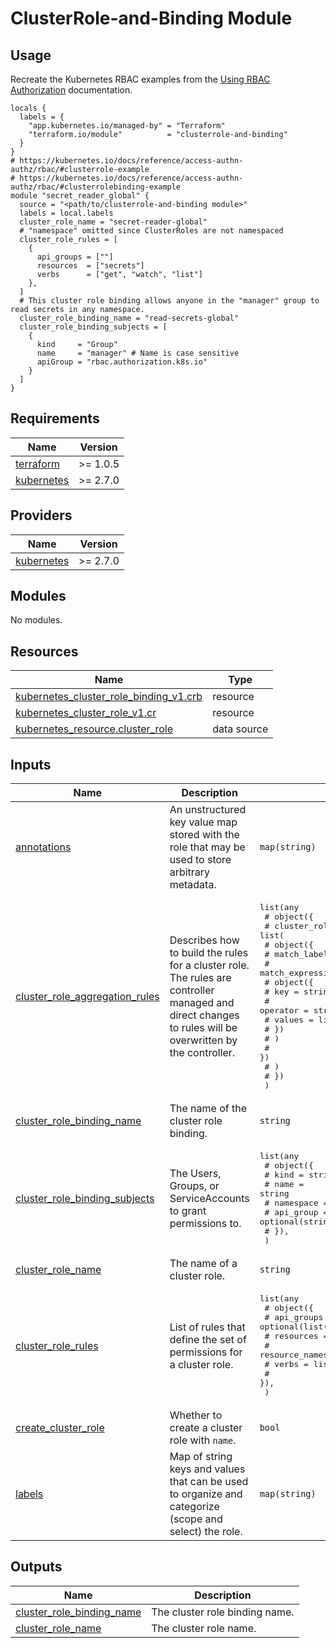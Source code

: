# ClusterRole-and-Binding Module

## Usage

Recreate the Kubernetes RBAC examples from the [Using RBAC Authorization](https://kubernetes.io/docs/reference/access-authn-authz/rbac/) documentation.

```hcl
locals {
  labels = {
    "app.kubernetes.io/managed-by" = "Terraform"
    "terraform.io/module"          = "clusterrole-and-binding"
  }
}
# https://kubernetes.io/docs/reference/access-authn-authz/rbac/#clusterrole-example
# https://kubernetes.io/docs/reference/access-authn-authz/rbac/#clusterrolebinding-example
module "secret_reader_global" {
  source = "<path/to/clusterrole-and-binding module>"
  labels = local.labels
  cluster_role_name = "secret-reader-global"
  # "namespace" omitted since ClusterRoles are not namespaced
  cluster_role_rules = [
    {
      api_groups = [""]
      resources  = ["secrets"]
      verbs      = ["get", "watch", "list"]
    },
  ]
  # This cluster role binding allows anyone in the "manager" group to read secrets in any namespace.
  cluster_role_binding_name = "read-secrets-global"
  cluster_role_binding_subjects = [
    {
      kind     = "Group"
      name     = "manager" # Name is case sensitive
      apiGroup = "rbac.authorization.k8s.io"
    }
  ]
}
```

## Requirements

| Name | Version |
|------|---------|
| <a name="requirement_terraform"></a> [terraform](#requirement\_terraform) | >= 1.0.5 |
| <a name="requirement_kubernetes"></a> [kubernetes](#requirement\_kubernetes) | >= 2.7.0 |

## Providers

| Name | Version |
|------|---------|
| <a name="provider_kubernetes"></a> [kubernetes](#provider\_kubernetes) | >= 2.7.0 |

## Modules

No modules.

## Resources

| Name | Type |
|------|------|
| [kubernetes_cluster_role_binding_v1.crb](https://registry.terraform.io/providers/hashicorp/kubernetes/latest/docs/resources/cluster_role_binding_v1) | resource |
| [kubernetes_cluster_role_v1.cr](https://registry.terraform.io/providers/hashicorp/kubernetes/latest/docs/resources/cluster_role_v1) | resource |
| [kubernetes_resource.cluster_role](https://registry.terraform.io/providers/hashicorp/kubernetes/latest/docs/data-sources/resource) | data source |

## Inputs

| Name | Description | Type | Default | Required |
|------|-------------|------|---------|:--------:|
| <a name="input_annotations"></a> [annotations](#input\_annotations) | An unstructured key value map stored with the role that may be used to store arbitrary metadata. | `map(string)` | `{}` | no |
| <a name="input_cluster_role_aggregation_rules"></a> [cluster\_role\_aggregation\_rules](#input\_cluster\_role\_aggregation\_rules) | Describes how to build the rules for a cluster role.<br>The rules are controller managed and direct changes to rules will be overwritten by the controller. | <pre>list(any<br>    # object({<br>    #     cluster_role_selectors = list(<br>    #         object({<br>    #             match_labels = map(string)<br>    #             match_expressions = list(<br>    #                 object({<br>    #                     key = string<br>    #                     operator = string<br>    #                     values = list(string)<br>    #                 })<br>    #             )<br>    #         })<br>    #     )<br>    # })<br>  )</pre> | `[]` | no |
| <a name="input_cluster_role_binding_name"></a> [cluster\_role\_binding\_name](#input\_cluster\_role\_binding\_name) | The name of the cluster role binding. | `string` | `null` | no |
| <a name="input_cluster_role_binding_subjects"></a> [cluster\_role\_binding\_subjects](#input\_cluster\_role\_binding\_subjects) | The Users, Groups, or ServiceAccounts to grant permissions to. | <pre>list(any<br>    # object({<br>    #     kind      = string<br>    #     name      = string<br>    #     namespace = optional(string)<br>    #     api_group = optional(string)<br>    # }),<br>  )</pre> | `null` | no |
| <a name="input_cluster_role_name"></a> [cluster\_role\_name](#input\_cluster\_role\_name) | The name of a cluster role. | `string` | `null` | no |
| <a name="input_cluster_role_rules"></a> [cluster\_role\_rules](#input\_cluster\_role\_rules) | List of rules that define the set of permissions for a cluster role. | <pre>list(any<br>    # object({<br>    #     api_groups     = optional(list(string))<br>    #     resources      = list(string)<br>    #     resource_names = optional(list(string))<br>    #     verbs          = list(string)<br>    # }),<br>  )</pre> | `null` | no |
| <a name="input_create_cluster_role"></a> [create\_cluster\_role](#input\_create\_cluster\_role) | Whether to create a cluster role with `name`. | `bool` | `true` | no |
| <a name="input_labels"></a> [labels](#input\_labels) | Map of string keys and values that can be used to organize and categorize (scope and select) the role. | `map(string)` | `{}` | no |

## Outputs

| Name | Description |
|------|-------------|
| <a name="output_cluster_role_binding_name"></a> [cluster\_role\_binding\_name](#output\_cluster\_role\_binding\_name) | The cluster role binding name. |
| <a name="output_cluster_role_name"></a> [cluster\_role\_name](#output\_cluster\_role\_name) | The cluster role name. |
